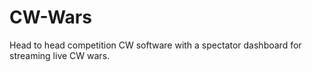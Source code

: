 # CW-Wars
Head to head competition CW software with a spectator dashboard for streaming live CW wars. 
